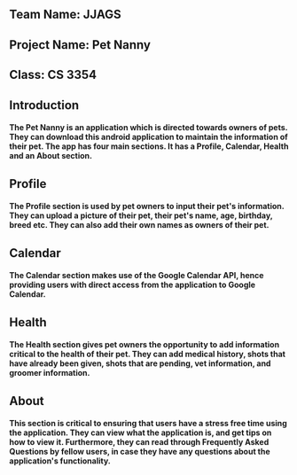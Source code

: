 ## Team Name:       JJAGS
## Project Name:    Pet Nanny 
## Class:                 CS 3354
###
## Introduction
#### The Pet Nanny is an application which is directed towards owners of pets. They can download this android application to maintain the information of their pet. The app has four main sections. It has a Profile, Calendar, Health  and an About section.

## Profile
#### The Profile section is used by pet owners to input their pet's information. They can upload a picture of their pet, their pet's name, age, birthday, breed etc. They can also add their own names as owners of their pet. 

## Calendar
#### The Calendar section makes use of the Google Calendar API, hence providing users with direct access from the application to Google Calendar.  

## Health
#### The Health section gives pet owners the opportunity to add information critical to the health of their pet. They can add medical history, shots that have already been given, shots that are pending, vet information, and groomer information. 

## About
#### This section is critical to ensuring that users have a stress free time using the application. They can view what the application is, and get tips on how to view it. Furthermore, they can read through Frequently Asked Questions by fellow users, in case they have any questions about the application's functionality.
